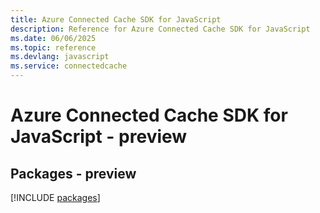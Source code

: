 ```yaml
---
title: Azure Connected Cache SDK for JavaScript
description: Reference for Azure Connected Cache SDK for JavaScript
ms.date: 06/06/2025
ms.topic: reference
ms.devlang: javascript
ms.service: connectedcache
---
```

# Azure Connected Cache SDK for JavaScript - preview
## Packages - preview
[!INCLUDE [packages](connected-cache-index.md)]